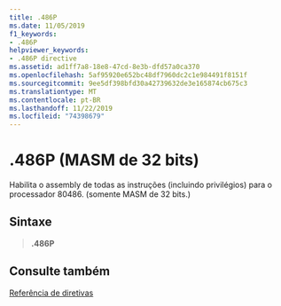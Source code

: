 ```yaml
---
title: .486P
ms.date: 11/05/2019
f1_keywords:
- .486P
helpviewer_keywords:
- .486P directive
ms.assetid: ad1ff7a8-18e8-47cd-8e3b-dfd57a0ca370
ms.openlocfilehash: 5af95920e652bc48df7960dc2c1e984491f8151f
ms.sourcegitcommit: 9ee5df398bfd30a42739632de3e165874cb675c3
ms.translationtype: MT
ms.contentlocale: pt-BR
ms.lasthandoff: 11/22/2019
ms.locfileid: "74398679"
---
```

# <a name="486p-32-bit-masm"></a>.486P (MASM de 32 bits)

Habilita o assembly de todas as instruções (incluindo privilégios) para o processador 80486. (somente MASM de 32 bits.)

## <a name="syntax"></a>Sintaxe

> **.486P**

## <a name="see-also"></a>Consulte também

[Referência de diretivas](../../assembler/masm/directives-reference.md)
